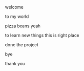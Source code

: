 welcome 
 
 to my world
 
 pizza
 beans
 yeah
 
 
 to learn new things this is right place
 
 
 
 
done the project 
 
 bye
 
 thank you
 
